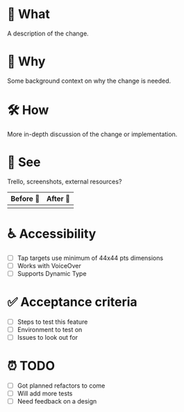 <!-- This template is **just a guide**, delete any and all parts which you don't need! -->

# 📲 What

A description of the change.

# 🤔 Why

Some background context on why the change is needed.

# 🛠 How

More in-depth discussion of the change or implementation.

# 👀 See

Trello, screenshots, external resources?

| Before 🐛 | After 🦋 |
| --- | --- |
|  |  |

# ♿️ Accessibility 

- [ ] Tap targets use minimum of 44x44 pts dimensions
- [ ] Works with VoiceOver
- [ ] Supports Dynamic Type 

# ✅ Acceptance criteria

- [ ] Steps to test this feature
- [ ] Environment to test on
- [ ] Issues to look out for

# ⏰ TODO

- [ ] Got planned refactors to come
- [ ] Will add more tests
- [ ] Need feedback on a design
